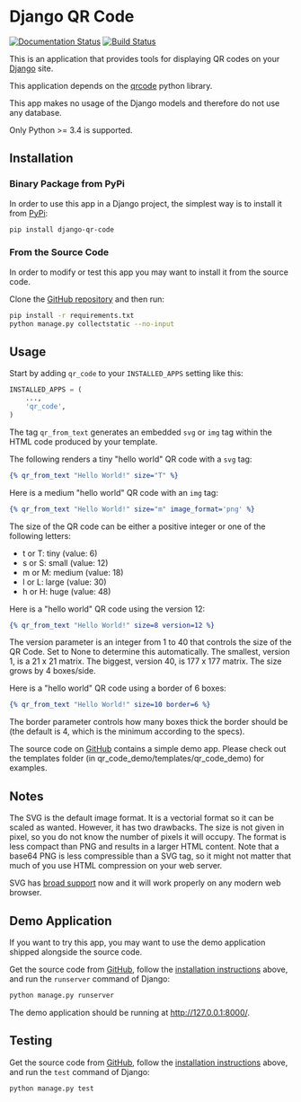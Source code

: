 # Django QR Code
[![Documentation Status](https://readthedocs.org/projects/django-qr-code/badge/?version=latest)](http://django-qr-code.readthedocs.io/en/latest/?badge=latest)
[![Build Status](https://travis-ci.org/dprog-philippe-docourt/django-qr-code.svg?branch=master)](https://travis-ci.org/dprog-philippe-docourt/django-qr-code)

This is an application that provides tools for displaying QR codes on your [Django](https://www.djangoproject.com/) site.

This application depends on the [qrcode](https://github.com/lincolnloop/python-qrcode) python library.

This app makes no usage of the Django models and therefore do not use any database.

Only Python >= 3.4 is supported.

## Installation

### Binary Package from PyPi
In order to use this app in a Django project, the simplest way is to install it from [PyPi](https://pypi.python.org/pypi/django-qr-code):
```bash
pip install django-qr-code
```

### From the Source Code
In order to modify or test this app you may want to install it from the source code.

Clone the [GitHub repository](https://github.com/dprog-philippe-docourt/django-qr-code) and then run:
```bash
pip install -r requirements.txt
python manage.py collectstatic --no-input
```

## Usage
Start by adding `qr_code` to your `INSTALLED_APPS` setting like this:
```python
INSTALLED_APPS = (
    ...,
    'qr_code',
)
```

The tag `qr_from_text` generates an embedded `svg` or `img` tag within the HTML code produced by your template.

The following renders a tiny "hello world" QR code with a `svg` tag:
```djangotemplate
{% qr_from_text "Hello World!" size="T" %}
```
Here is a medium "hello world" QR code with an `img` tag:
```djangotemplate
{% qr_from_text "Hello World!" size="m" image_format='png' %}
```

The size of the QR code can be either a positive integer or one of the following letters:
* t or T: tiny (value: 6)
* s or S: small (value: 12)
* m or M: medium (value: 18)
* l or L: large (value: 30)
* h or H: huge (value: 48)

Here is a "hello world" QR code using the version 12:
```djangotemplate
{% qr_from_text "Hello World!" size=8 version=12 %}
```
The version parameter is an integer from 1 to 40 that controls the size of the QR Code. Set to None to determine this automatically. The smallest, version 1, is a 21 x 21 matrix. The biggest, version 40, is 177 x 177 matrix. The size grows by 4 boxes/side.

Here is a "hello world" QR code using a border of 6 boxes:
```djangotemplate
{% qr_from_text "Hello World!" size=10 border=6 %}
```
The border parameter controls how many boxes thick the border should be (the default is 4, which is the minimum according to the specs).

The source code on [GitHub](https://github.com/dprog-philippe-docourt/django-qr-code) contains a simple demo app. Please check out the templates folder (in qr_code_demo/templates/qr_code_demo) for examples.

## Notes
The SVG is the default image format. It is a vectorial format so it can be scaled as wanted. However, it has two drawbacks. The size is not given in pixel, so you do not know the number of pixels it will occupy. The format is less compact than PNG and results in a larger HTML content. Note that a base64 PNG is less compressible than a SVG tag, so it might not matter that much of you use HTML compression on your web server.

SVG has [broad support](http://caniuse.com/#feat=svg) now and it will work properly on any modern web browser.
 
## Demo Application
If you want to try this app, you may want to use the demo application shipped alongside the source code.

Get the source code from [GitHub](https://github.com/dprog-philippe-docourt/django-qr-code), follow the [installation instructions](#from-the-source-code) above, and run the `runserver` command of Django:
```bash
python manage.py runserver
```
The demo application should be running at <http://127.0.0.1:8000/>.

## Testing
Get the source code from [GitHub](https://github.com/dprog-philippe-docourt/django-qr-code), follow the [installation instructions](#from-the-source-code) above, and run the `test` command of Django:
```bash
python manage.py test
```
